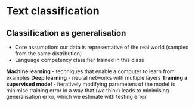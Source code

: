 # Text classification

## Classification as generalisation
- Core assumption: our data is representative of the real world (sampled from the same distribution)
- Language competency classifier trained in this class

**Machine learning** - techniques that enable a computer to learn from examples
**Deep learning** - neural networks with multiple layers
**Training a supervised model** -  iteratively modifying parameters of the model to minimise training error in a way that (we think) leads to minimising generalisation error, which we estimate with testing error